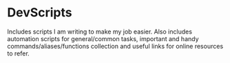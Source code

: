 # DevScripts
Includes scripts I am writing to make my job easier. Also includes automation scripts for general/common tasks, important and handy commands/aliases/functions collection and useful links for online resources to refer.
